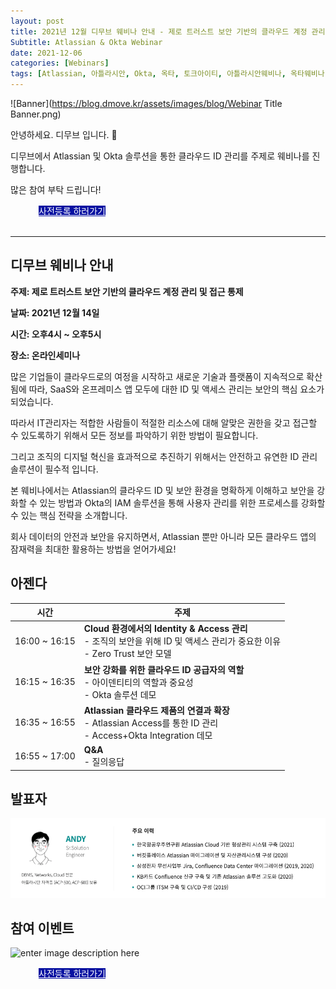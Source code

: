 ```yaml
---
layout: post
title: 2021년 12월 디무브 웨비나 안내 - 제로 트러스트 보안 기반의 클라우드 계정 관리 및 접근 통제
Subtitle: Atlassian & Okta Webinar
date: 2021-12-06
categories: [Webinars]
tags: [Atlassian, 아틀라시안, Okta, 옥타, 토크아이티, 아틀라시안웨비나, 옥타웨비나, IAM, Identity Management, Access Management, Cloud, Zero Trust, 제로트러스트, 계정관리, 클라우드 연동]
---
```



![Banner](https://blog.dmove.kr/assets/images/blog/Webinar Title Banner.png)

안녕하세요. 디무브 입니다. 🎈 

디무브에서 Atlassian 및 Okta 솔루션을 통한 클라우드 ID 관리를 주제로 웨비나를 진행합니다. 

많은 참여 부탁 드립니다! 

<div class="btn_main_more mt40 mb_t_c" style="margin-left: 45px;">
      <a href="https://talkit.tv/Event/2730" style="background-color: #0711A1; color:white;">사전등록 하러가기</a>
		    </div>

<br>       

---

## 디무브 웨비나 안내

**주제: 제로 트러스트 보안 기반의 클라우드 계정 관리 및 접근 통제**

**날짜: 2021년 12월 14일**

**시간: 오후4시 ~ 오후5시** 

**장소: 온라인세미나**


많은 기업들이 클라우드로의 여정을 시작하고 새로운 기술과 플랫폼이 지속적으로 확산됨에 따라, SaaS와 온프레미스 앱 모두에 대한 ID 및 액세스 관리는 보안의 핵심 요소가 되었습니다.  

따라서 IT관리자는 적합한 사람들이 적절한 리소스에 대해 알맞은 권한을 갖고 접근할 수 있도록하기 위해서 모든 정보를 파악하기 위한 방법이 필요합니다.

그리고 조직의 디지털 혁신을 효과적으로 추진하기 위해서는 안전하고 유연한 ID 관리 솔루션이 필수적 입니다.

본 웨비나에서는 Atlassian의 클라우드 ID 및 보안 환경을 명확하게 이해하고 보안을 강화할 수 있는 방법과 Okta의 IAM 솔루션을 통해 사용자 관리를 위한 프로세스를 강화할 수 있는 핵심 전략을 소개합니다.

회사 데이터의 안전과 보안을 유지하면서, Atlassian 뿐만 아니라 모든 클라우드 앱의 잠재력을 최대한 활용하는 방법을 얻어가세요!

## 아젠다  

| 시간 | 주제 |
|---|---|
| 16:00 ~ 16:15 | **Cloud 환경에서의 Identity & Access 관리** <br/> - 조직의 보안을 위해 ID 및 액세스 관리가 중요한 이유 <br/> - Zero Trust 보안 모델 |
| 16:15 ~ 16:35 | **보안 강화를 위한 클라우드 ID 공급자의 역할** <br/> - 아이덴티티의 역할과 중요성 <br/> - Okta 솔루션 데모 |
| 16:35 ~ 16:55 | **Atlassian 클라우드 제품의 연결과 확장** <br/> - Atlassian Access를 통한 ID 관리 <br/> - Access+Okta Integration 데모 |
| 16:55 ~ 17:00 | **Q&A** <br/> - 질의응답 |



## 발표자  

![Speaker](/assets/images/blog/Speaker.png)

## 참여 이벤트
![enter image description here](https://talkit.tv/userfiles/images/file1637936180908.jpg)


<div class="btn_main_more mt40 mb_t_c" style="margin-left: 45px;">
      <a href="https://talkit.tv/Event/2730" style="background-color: #0711A1; color:white;">사전등록 하러가기</a>
		    </div>
​        
